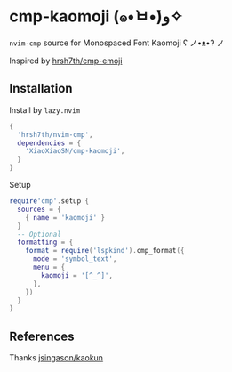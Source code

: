 # cmp-kaomoji (๑•̀ㅂ•́)و✧

`nvim-cmp` source for Monospaced Font Kaomoji ʕ ノ•ᴥ•ʔ ノ

Inspired by [hrsh7th/cmp-emoji](https://github.com/hrsh7th/cmp-emoji)

## Installation

Install by `lazy.nvim`

```lua
{
  'hrsh7th/nvim-cmp',
  dependencies = {
    'XiaoXiaoSN/cmp-kaomoji',
  }
}
```

Setup

```lua
require'cmp'.setup {
  sources = {
    { name = 'kaomoji' }
  }
  -- Optional
  formatting = {
    format = require('lspkind').cmp_format({
      mode = 'symbol_text',
      menu = {
        kaomoji = '[^_^]',
      },
    })
  }
}
```

## References

Thanks [jsingason/kaokun](https://github.com/jsingason/kaokun)
